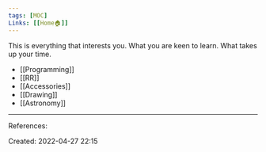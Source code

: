 ```yaml
---
tags: [MOC]
Links: [[Home🏠]]
---
```

This is everything that interests you. What you are keen to learn. What takes up your time.

-  [[Programming]]
-  [[RR]]
- [[Accessories]]
- [[Drawing]]
- [[Astronomy]]

___
References:

Created: 2022-04-27 22:15